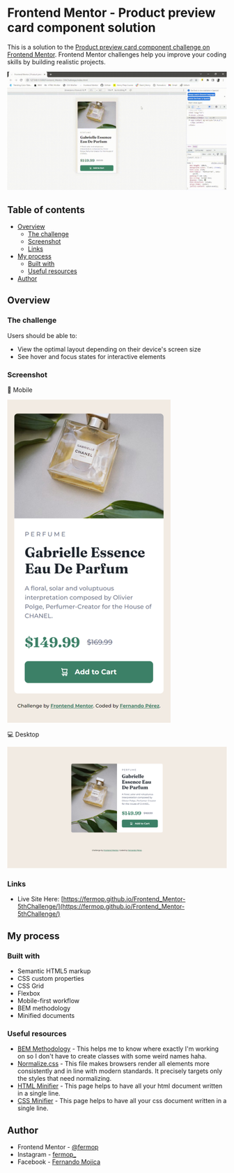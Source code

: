 # Frontend Mentor - Product preview card component solution

This is a solution to the [Product preview card component challenge on Frontend Mentor](https://www.frontendmentor.io/challenges/product-preview-card-component-GO7UmttRfa). Frontend Mentor challenges help you improve your coding skills by building realistic projects.

![sample](./assets/video/sample.gif)

## Table of contents

- [Overview](#overview)
  - [The challenge](#the-challenge)
  - [Screenshot](#screenshot)
  - [Links](#links)
- [My process](#my-process)
  - [Built with](#built-with)
  - [Useful resources](#useful-resources)
- [Author](#author)

## Overview

### The challenge

Users should be able to:

- View the optimal layout depending on their device's screen size
- See hover and focus states for interactive elements

### Screenshot

📱 Mobile

![Mobile](./assets/images/mobile.png)

💻 Desktop

![Desktop](./assets/images/desktop.png)

### Links

- Live Site Here: [https://fermop.github.io/Frontend_Mentor-5thChallenge/](https://fermop.github.io/Frontend_Mentor-5thChallenge/)

## My process

### Built with

- Semantic HTML5 markup
- CSS custom properties
- CSS Grid
- Flexbox
- Mobile-first workflow
- BEM methodology
- Minified documents

### Useful resources

- [BEM Methodology](https://9elements.com/bem-cheat-sheet/) - This helps me to know where exactly I'm working on so I don't have to create classes with some weird names haha.
- [Normalize.css](https://necolas.github.io/normalize.css/) - This file makes browsers render all elements more consistently and in line with modern standards. It precisely targets only the styles that need normalizing.
- [HTML Minifier](https://codebeautify.org/minify-html) - This page helps to have all your html document written in a single line.
- [CSS Minifier](https://cssminifier.org/) - This page helps to have all your css document written in a single line.

## Author

- Frontend Mentor - [@fermop](https://www.frontendmentor.io/profile/fermop)
- Instagram - [fermop_](https://www.instagram.com/fermop_/)
- Facebook - [Fernando Mojica](https://www.facebook.com/fernando.mojica.758737/)